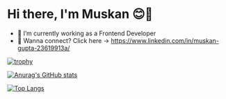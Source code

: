 # Hi there, I'm Muskan &#128522;👋

- 🔭 I’m currently working as a Frontend Developer
- 🌱 Wanna connect? Click here -> https://www.linkedin.com/in/muskan-gupta-23619913a/

[![trophy](https://github-profile-trophy.vercel.app/?username=muskangupta427&theme=flat&margin-w=15&margin-h=15)](https://github.com/ryo-ma/github-profile-trophy)

[![Anurag's GitHub stats](https://github-readme-stats.vercel.app/api?username=muskangupta427&show_icons=true&count_private=true)](https://github.com/anuraghazra/github-readme-stats)

[![Top Langs](https://github-readme-stats.vercel.app/api/top-langs/?username=muskangupta427)](https://github.com/anuraghazra/github-readme-stats)


